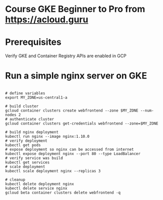 # Course GKE Beginner to Pro from https://acloud.guru


# Prerequisites

Verify GKE and Container Registry APIs are enabled in GCP

# Run a simple nginx server on GKE
```buildoutcfg

# define variables
export MY_ZONE=us-central1-a

# build cluster
gcloud container clusters create webfrontend --zone $MY_ZONE --num-nodes 2
# authenticate cluster
gcloud container clusters get-credentials webfrontend --zone=$MY_ZONE

# build nginx deployment
kubectl run nginx --image nginx:1.10.0
# verify deployment
kubectl get pods
# expose deployment so nginx can be accessed from internet
kubectl expose deployment nginx --port 80 --type LoadBalancer
# verify service was build
kubectl get services
# scale deployment
kubectl scale deployment nginx --replicas 3

# cleanup
kubectl delete deployment nginx
kubectl delete service nginx
gcloud beta container clusters delete webfrontend -q

```